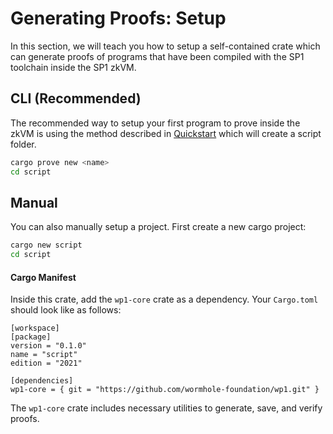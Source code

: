 # Generating Proofs: Setup

In this section, we will teach you how to setup a self-contained crate which can generate proofs of programs that have been compiled with the SP1 toolchain inside the SP1 zkVM.

## CLI (Recommended)

The recommended way to setup your first program to prove inside the zkVM is using the method described in [Quickstart](../getting-started/quickstart.md) which will create a script folder.

```bash
cargo prove new <name>
cd script
```


## Manual

You can also manually setup a project. First create a new cargo project:

```bash
cargo new script
cd script
```

#### Cargo Manifest

Inside this crate, add the `wp1-core` crate as a dependency. Your `Cargo.toml` should look like as follows:

```rust,noplayground
[workspace]
[package]
version = "0.1.0"
name = "script"
edition = "2021"

[dependencies]
wp1-core = { git = "https://github.com/wormhole-foundation/wp1.git" }
```

The `wp1-core` crate includes necessary utilities to generate, save, and verify proofs.

